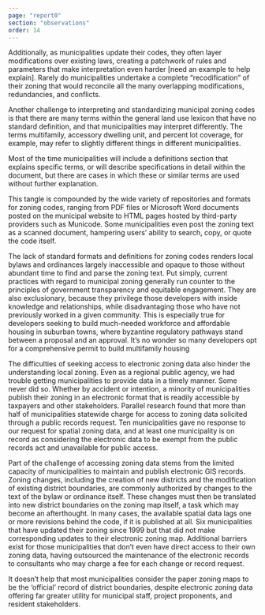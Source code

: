 ```yaml
---
page: "report0"
section: "observations"
order: 14
---
```

Additionally, as municipalities update their codes, they often layer modifications over existing laws, creating a patchwork of rules and parameters that make interpretation even harder [need an example to help explain]. Rarely do municipalities undertake a complete “recodification” of their zoning that would reconcile all the many overlapping modifications, redundancies, and conflicts.

Another challenge to interpreting and standardizing municipal zoning codes is that there are many terms within the general land use lexicon that have no standard definition, and that municipalities may interpret differently. The terms multifamily, accessory dwelling unit, and percent lot coverage, for example, may refer to slightly different things in different municipalities.

Most of the time municipalities will include a definitions section that explains specific terms, or will describe specifications in detail within the document, but there are cases in which these or similar terms are used without further explanation.

This tangle is compounded by the wide variety of repositories and formats for zoning codes, ranging from PDF files or Microsoft Word documents posted on the municipal website to HTML pages hosted by third-party providers such as Municode. Some municipalities even post the zoning text as a scanned document, hampering users’ ability to search, copy, or quote the code itself.

The lack of standard formats and definitions for zoning codes renders local bylaws and ordinances largely inaccessible and opaque to those without abundant time to find and parse the zoning text. Put simply, current practices with regard to municipal zoning generally run counter to the principles of government transparency and equitable engagement. They are also exclusionary, because they privilege those developers with inside knowledge and relationships, while disadvantaging those who have not previously worked in a given community. This is especially true for developers seeking to build much-needed workforce and affordable housing in suburban towns, where byzantine regulatory pathways stand between a proposal and an approval. It’s no wonder so many developers opt for a comprehensive permit to build multifamily housing

The difficulties of seeking access to electronic zoning data also hinder the understanding local zoning. Even as a regional public agency, we had trouble getting municipalities to provide data in a timely manner. Some never did so. Whether by accident or intention, a minority of municipalities publish their zoning in an electronic format that is readily accessible by taxpayers and other stakeholders. Parallel research found that more than half of municipalities statewide charge for access to zoning data solicited through a public records request. Ten municipalities gave no response to our request for spatial zoning data, and at least one municipality is on record as considering the electronic data to be exempt from the public records act and unavailable for public access.

Part of the challenge of accessing zoning data stems from the limited capacity of municipalities to maintain and publish electronic GIS records. Zoning changes, including the creation of new districts and the modification of existing district boundaries, are commonly authorized by changes to the text of the bylaw or ordinance itself. These changes must then be translated into new district boundaries on the zoning map itself, a task which may become an afterthought. In many cases, the available spatial data lags one or more revisions behind the code, if it is published at all. Six municipalities that have updated their zoning since 1999 but that did not make corresponding updates to their electronic zoning map. Additional barriers exist for those municipalities that don’t even have direct access to their own zoning data, having outsourced the maintenance of the electronic records to consultants who may charge a fee for each change or record request.

It doesn’t help that most municipalities consider the paper zoning maps to be the ‘official’ record of district boundaries, despite electronic zoning data offering far greater utility for municipal staff, project proponents, and resident stakeholders.